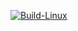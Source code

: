
[![Build-Linux](https://github.com/priyanu15/M1_TaxCalculator_Util/actions/workflows/Build-Linux.yml/badge.svg)](https://github.com/priyanu15/M1_TaxCalculator_Util/actions/workflows/Build-Linux.yml)
